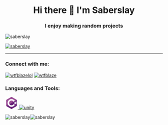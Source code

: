 <h1 align="center"> Hi there 👋 I'm Saberslay</h1>

<h3 align="center">I enjoy making random projects </h3>

<p align="left"> <img src="https://komarev.com/ghpvc/?username=saberslay&color=00FFFF&style=flat" alt="saberslay" /> </p>
<p align="left"> <a href="https://github.com/ryo-ma/github-profile-trophy"><img src="https://github-profile-trophy.vercel.app/?username=saberslay&theme=onestar" alt="saberslay" /></a> </p>

***

<h3 align="left">Connect with me:</h3>
<p align="left">
  
<a href="https://twitter.com/saberslay" target="blank"><img align="center" src="https://raw.githubusercontent.com/rahuldkjain/github-profile-readme-generator/master/src/images/icons/Social/twitter.svg" alt="wtfblazelol" height="30" width="40" /></a>
<a href="https://discord.gg/wX2Y5WbqTw" target="blank"><img align="center" src="https://raw.githubusercontent.com/rahuldkjain/github-profile-readme-generator/master/src/images/icons/Social/discord.svg" alt="wtfblaze" height="30" width="40" /></a>
</p>

<h3 align="left">Languages and Tools:</h3>
<p align="left"> <a href="https://www.w3schools.com/cs/" target="_blank" rel="noreferrer"> <img src="https://raw.githubusercontent.com/devicons/devicon/master/icons/csharp/csharp-original.svg" alt="csharp" width="40" height="40"/> </a>
<a href="https://unity.com/" target="_blank" rel="noreferrer"> <img src="https://www.vectorlogo.zone/logos/unity3d/unity3d-icon.svg" alt="unity" width="40" height="40"/> </a> <a href="https://www.blender.org/" target="_blank" rel="noreferrer"> </a> </p>

<p>
  <img align="left" src="https://github-readme-stats.vercel.app/api/top-langs?username=saberslay&show_icons=true&theme=dark&locale=en&layout=compact" alt="saberslay" /> </p>
 <p>
  <img align="left" src="https://github-readme-stats.vercel.app/api?username=saberslay&show_icons=true&theme=dark&locale=en" alt="saberslay" />
</p>
